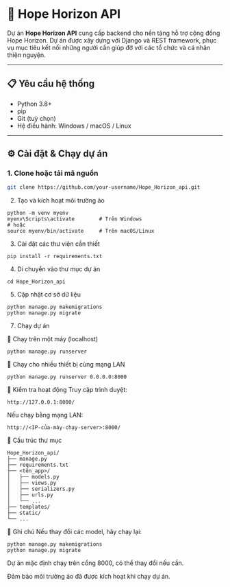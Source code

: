 # 🌟 Hope Horizon API

Dự án **Hope Horizon API** cung cấp backend cho nền tảng hỗ trợ cộng đồng Hope Horizon. Dự án được xây dựng với Django và REST framework, phục vụ mục tiêu kết nối những người cần giúp đỡ với các tổ chức và cá nhân thiện nguyện.

---

## 📋 Yêu cầu hệ thống

- Python 3.8+
- pip
- Git (tuỳ chọn)
- Hệ điều hành: Windows / macOS / Linux

---

## ⚙️ Cài đặt & Chạy dự án

### 1. Clone hoặc tải mã nguồn
```bash
git clone https://github.com/your-username/Hope_Horizon_api.git
```

2. Tạo và kích hoạt môi trường ảo
```
python -m venv myenv
myenv\Scripts\activate        # Trên Windows
# hoặc
source myenv/bin/activate     # Trên macOS/Linux
```


3. Cài đặt các thư viện cần thiết
```
pip install -r requirements.txt
```

4. Di chuyển vào thư mục dự án
```
cd Hope_Horizon_api
```

5. Cập nhật cơ sở dữ liệu
```
python manage.py makemigrations
python manage.py migrate
```
7. Chạy dự án
   
🔸 Chạy trên một máy (localhost)
```
python manage.py runserver
```
🔸 Chạy cho nhiều thiết bị cùng mạng LAN
```
python manage.py runserver 0.0.0.0:8000
```
🧪 Kiểm tra hoạt động
Truy cập trình duyệt:
```
http://127.0.0.1:8000/
```
Nếu chạy bằng mạng LAN:
```
http://<IP-của-máy-chạy-server>:8000/
```
📁 Cấu trúc thư mục
```
Hope_Horizon_api/
├── manage.py
├── requirements.txt
├── <tên_app>/
│   ├── models.py
│   ├── views.py
│   ├── serializers.py
│   ├── urls.py
│   └── ...
├── templates/
├── static/
└── ...
```
📝 Ghi chú
Nếu thay đổi các model, hãy chạy lại:

```
python manage.py makemigrations
python manage.py migrate
```

Dự án mặc định chạy trên cổng 8000, có thể thay đổi nếu cần.

Đảm bảo môi trường ảo đã được kích hoạt khi chạy dự án.
